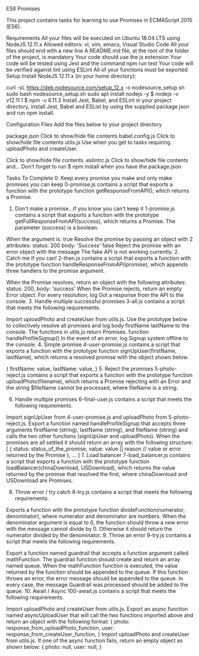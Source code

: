 ES6 Promises


This project contains tasks for learning to use Promises in ECMAScript 2015 (ES6).

Requirements
All your files will be executed on Ubuntu 18.04 LTS using NodeJS 12.11.x
Allowed editors: vi, vim, emacs, Visual Studio Code
All your files should end with a new line
A README.md file, at the root of the folder of the project, is mandatory
Your code should use the js extension
Your code will be tested using Jest and the command npm run test
Your code will be verified against lint using ESLint
All of your functions must be exported
Setup
Install NodeJS 12.11.x
(in your home directory):

curl -sL https://deb.nodesource.com/setup_12.x -o nodesource_setup.sh
sudo bash nodesource_setup.sh
sudo apt install nodejs -y
$ nodejs -v
v12.11.1
$ npm -v
6.11.3
Install Jest, Babel, and ESLint
in your project directory, install Jest, Babel and ESList by using the supplied package.json and run npm install.

Configuration Files
Add the files below to your project directory

package.json
Click to show/hide file contents
babel.config.js
Click to show/hide file contents
utils.js
Use when you get to tasks requiring uploadPhoto and createUser.

Click to show/hide file contents
.eslintrc.js
Click to show/hide file contents
and…
Don’t forget to run $ npm install when you have the package.json


Tasks To Complete
 0. Keep every promise you make and only make promises you can keep
0-promise.js contains a script that exports a function with the prototype function getResponseFromAPI(), which returns a Promise.

 1. Don't make a promise...if you know you can't keep it
1-promise.js contains a script that exports a function with the prototype getFullResponseFromAPI(success), which returns a Promise. The parameter (success) is a boolean.

When the argument is:
true
Resolve the promise by passing an object with 2 attributes:
status: 200
body: 'Success'
false
Reject the promise with an error object with the message The fake API is not working currently.
 2. Catch me if you can!
2-then.js contains a script that exports a function with the prototype function handleResponseFromAPI(promise), which appends three handlers to the promise argument.

When the Promise resolves, return an object with the following attributes:
status: 200,
body: 'success'
When the Promise rejects, return an empty Error object.
For every resolution, log Got a response from the API to the console.
 3. Handle multiple successful promises
3-all.js contains a script that meets the following requirements.

Import uploadPhoto and createUser from utils.js.
Use the prototype below to collectively resolve all promises and log body firstName lastName to the console. The functions in utils.js return Promises.
function handleProfileSignup()
In the event of an error, log Signup system offline to the console.
 4. Simple promise
4-user-promise.js contains a script that exports a function with the prototype function signUpUser(firstName, lastName), which returns a resolved promise with the object shown below.

{
  firstName: value,
  lastName: value,
}
 5. Reject the promises
5-photo-reject.js contains a script that exports a function with the prototype function uploadPhoto(filename), which returns a Promise rejecting with an Error and the string $fileName cannot be processed, where fileName is a string.

 6. Handle multiple promises
6-final-user.js contains a script that meets the following requirements.

Import signUpUser from 4-user-promise.js and uploadPhoto from 5-photo-reject.js.
Export a function named handleProfileSignup that accepts three arguments firstName (string), lastName (string), and fileName (string) and calls the two other functions (signUpUser and uploadPhoto).
When the promises are all settled it should return an array with the following structure:
[
  {
    status: status_of_the_promise,
    value: value || reason // value or error returned by the Promise
  },
  ...
]
 7. Load balancer
7-load_balancer.js contains a script that exports a function with the prototype function loadBalancer(chinaDownload, USDownload), which returns the value returned by the promise that resolved the first, where chinaDownload and USDownload are Promises.

 8. Throw error / try catch
8-try.js contains a script that meets the following requirements.

Exports a function with the prototype function divideFunction(numerator, denominator), where numerator and denominator are numbers.
When the denominator argument is equal to 0, the function should throw a new error with the message cannot divide by 0.
Otherwise it should return the numerator divided by the denominator.
 9. Throw an error
9-try.js contains a script that meets the following requirements.

Export a function named guardrail that accepts a function argument called mathFunction.
The guardrail function should create and return an array named queue.
When the mathFunction function is executed, the value returned by the function should be appended to the queue. If this function throws an error, the error message should be appended to the queue.
In every case, the message Guardrail was processed should be added to the queue.
 10. Await / Async
100-await.js contains a script that meets the following requirements.

Import uploadPhoto and createUser from utils.js.
Export an async function named asyncUploadUser that will call the two functions imported above and return an object with the following format:
{
  photo: response_from_uploadPhoto_function,
  user: response_from_createUser_function,
}
Import uploadPhoto and createUser from utils.js.
If one of the async function fails, return an empty object as shown below:
{
  photo: null,
  user: null,
}
